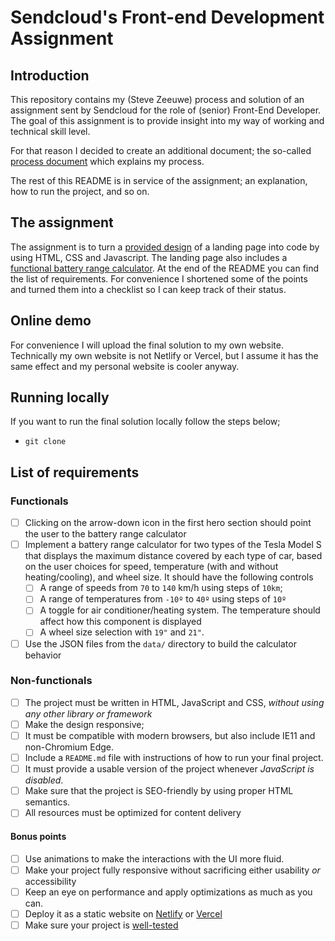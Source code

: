 # Sendcloud's Front-end Development Assignment

## Introduction

This repository contains my (Steve Zeeuwe) process and solution of an assignment sent by Sendcloud for the role of (senior) Front-End Developer. The goal of this assignment is to provide insight into my way of working and technical skill level.

For that reason I decided to create an additional document; the so-called [process document](PROCESS.md) which explains my process.

The rest of this README is in service of the assignment; an explanation, how to run the project, and so on.

## The assignment

The assignment is to turn a [provided design](/designs/landing-example.png) of a landing page into code by using HTML, CSS and Javascript. The landing page also includes a [functional battery range calculator](/designs/reactivity-example.gif). At the end of the README you can find the list of requirements. For convenience I shortened some of the points and turned them into a checklist so I can keep track of their status.

## Online demo

For convenience I will upload the final solution to my own website. Technically my own website is not Netlify or Vercel, but I assume it has the same effect and my personal website is cooler anyway.

## Running locally

If you want to run the final solution locally follow the steps below;

-   `git clone `

## List of requirements

### Functionals

-   [ ] Clicking on the arrow-down icon in the first hero section should point the user to the
        battery range calculator
-   [ ] Implement a battery range calculator for two types of the Tesla Model S that
        displays the maximum distance covered by each type of car, based on the user
        choices for speed, temperature (with and without heating/cooling), and wheel size.
        It should have the following controls
    -   [ ] A range of speeds from `70` to `140` km/h using steps of `10km`;
    -   [ ] A range of temperatures from `-10º` to `40º` using steps of `10º`
    -   [ ] A toggle for air conditioner/heating system. The temperature should affect how this component
            is displayed
    -   [ ] A wheel size selection with `19"` and `21"`.
-   [ ] Use the JSON files from the `data/` directory to build the calculator behavior

### Non-functionals

-   [ ] The project must be written in HTML, JavaScript and CSS, _without using any other
        library or framework_
-   [ ] Make the design responsive;
-   [ ] It must be compatible with modern browsers, but also include IE11 and non-Chromium Edge.
-   [ ] Include a `README.md` file with instructions of how to run your final project.
-   [ ] It must provide a usable version of the project whenever _JavaScript is disabled_.
-   [ ] Make sure that the project is SEO-friendly by using proper HTML semantics.
-   [ ] All resources must be optimized for content delivery

#### Bonus points

-   [ ] Use animations to make the interactions with the UI more fluid.
-   [ ] Make your project fully responsive without sacrificing either usability _or_ accessibility
-   [ ] Keep an eye on performance and apply optimizations as much as you can.
-   [ ] Deploy it as a static website on [Netlify](https://netlify.com) or [Vercel](https://vercel.com)
-   [ ] Make sure your project is [well-tested](https://martinfowler.com/articles/practical-test-pyramid.html)

